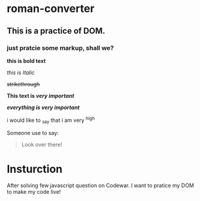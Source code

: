 # roman-converter

## This is a practice of DOM. 
### just pratcie some markup, shall we?
**this is bold text**

*this is Italic*

~~strikethrough~~

**This text is _very important_**

***everything is very important***

i would like to <sub>say</sub> that i am very <sup>high</sup>


Someone use to say: 
>Look over there!

# Insturction 
 After solving few javascript question on Codewar.  I want to pratice my DOM to make my code live!
